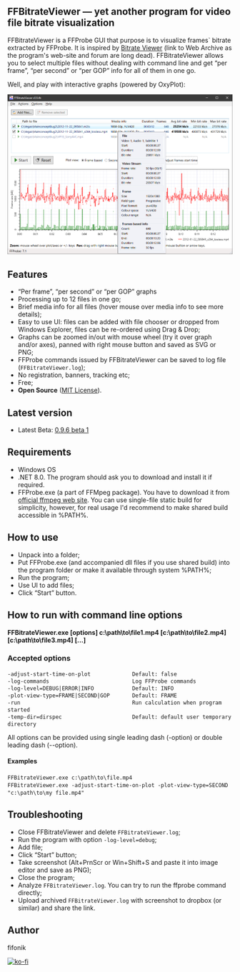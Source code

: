 ## FFBitrateViewer — yet another program for video file bitrate visualization

FFBitrateViewer is a FFProbe GUI that purpose is to visualize frames` bitrate extracted by FFProbe.
It is inspired by [Bitrate Viewer](https://web.archive.org/web/20160730053853/http://www.winhoros.de/docs/bitrate-viewer/) (link to Web Archive as the program's web-site and forum are long dead).
FFBitrateViewer allows you to select multiple files without dealing with command line and get “per frame”, “per second” or “per GOP” info for all of them in one go.

Well, and play with interactive graphs (powered by OxyPlot):
<p align="center"><img src="screenshots/screenshot.0.9.4.png" width="900"/></p>


## Features
- “Per frame”, “per second” or “per GOP” graphs
- Processing up to 12 files in one go;
- Brief media info for all files (hover mouse over media info to see more details);
- Easy to use UI: files can be added with file chooser or dropped from Windows Explorer, files can be re-ordered using Drag & Drop;
- Graphs can be zoomed in/out with mouse wheel (try it over graph and/or axes), panned with right mouse button and saved as SVG or PNG;
- FFProbe commands issued by FFBitrateViewer can be saved to log file (`FFBitrateViewer.log`);
- No registration, banners, tracking etc;
- Free;
- **Open Source** ([MIT License](LICENSE.txt)).


## Latest version
- Latest Beta: [0.9.6 beta 1](https://github.com/fifonik/FFBitrateViewer/releases/tag/v0.9.6-beta.1)


## Requirements
- Windows OS
- .NET 8.0. The program should ask you to download and install it if required.
- FFProbe.exe (a part of FFMpeg package). You have to download it from [official ffmpeg web site](https://ffmpeg.org/download.html).
  You can use single-file static build for simplicity, however, for real usage I'd recommend to make shared build accessible in %PATH%.


## How to use
- Unpack into a folder;
- Put FFProbe.exe (and accompanied dll files if you use shared build) into the program folder or make it available through system %PATH%;
- Run the program;
- Use UI to add files;
- Click “Start” button.


## How to run with command line options
**FFBitrateViewer.exe \[options\] c:\path\to\file1.mp4 \[c:\path\to\file2.mp4\] \[c:\path\to\file3.mp4\] \[...\]**

### Accepted options
	-adjust-start-time-on-plot             Default: false
	-log-commands                          Log FFProbe commands
	-log-level=DEBUG|ERROR|INFO            Default: INFO
	-plot-view-type=FRAME|SECOND|GOP       Default: FRAME
	-run                                   Run calculation when program started
	-temp-dir=dirspec                      Default: default user temporary directory

All options can be provided using single leading dash (-option) or double leading dash (--option).

#### Examples
`FFBitrateViewer.exe c:\path\to\file.mp4`<br />
`FFBitrateViewer.exe -adjust-start-time-on-plot -plot-view-type=SECOND "c:\path\to\my file.mp4"`<br />


## Troubleshooting
- Close FFBitrateViewer and delete `FFBitrateViewer.log`;
- Run the program with option `-log-level=debug`;
- Add file;
- Click “Start” button;
- Take screenshot (Alt+PrnScr or Win+Shift+S and paste it into image editor and save as PNG);
- Close the program;
- Analyze `FFBitrateViewer.log`. You can try to run the ffprobe command directly;
- Upload archived `FFBitrateViewer.log` with screenshot to dropbox (or similar) and share the link.


## Author
fifonik

[![ko-fi](https://ko-fi.com/img/githubbutton_sm.svg)](https://ko-fi.com/fifonik)
